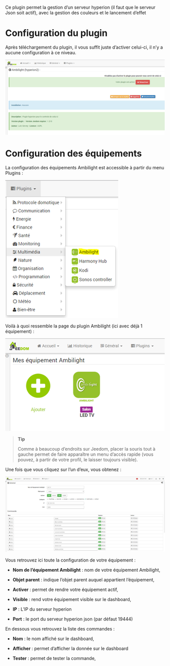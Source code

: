 Ce plugin permet la gestion d’un serveur hyperion (il faut que le
serveur Json soit actif), avec la gestion des couleurs et le lancement
d’effet

Configuration du plugin 
=======================

Après téléchargement du plugin, il vous suffit juste d’activer celui-ci,
il n’y a aucune configuration à ce niveau.

![hyperion](../images/hyperion.PNG)

Configuration des équipements 
=============================

La configuration des équipements Ambilight est accessible à partir du
menu Plugins :

![hyperion2](../images/hyperion2.PNG)

Voilà à quoi ressemble la page du plugin Ambilight (ici avec déjà 1
équipement) :

![hyperion3](../images/hyperion3.PNG)

> **Tip**
>
> Comme à beaucoup d’endroits sur Jeedom, placer la souris tout à gauche
> permet de faire apparaître un menu d’accès rapide (vous pouvez, à
> partir de votre profil, le laisser toujours visible).

Une fois que vous cliquez sur l’un d’eux, vous obtenez :

![hyperion4](../images/hyperion4.PNG)

Vous retrouvez ici toute la configuration de votre équipement :

-   **Nom de l’équipement Ambilight** : nom de votre équipement
    Ambilight,

-   **Objet parent** : indique l’objet parent auquel appartient
    l’équipement,

-   **Activer** : permet de rendre votre équipement actif,

-   **Visible** : rend votre équipement visible sur le dashboard,

-   **IP** : L’IP du serveur hyperion

-   **Port** : le port du serveur hyperion json (par défaut 19444)

En dessous vous retrouvez la liste des commandes :

-   **Nom** : le nom affiché sur le dashboard,

-   **Afficher** : permet d’afficher la donnée sur le dashboard

-   **Tester** : permet de tester la commande,


